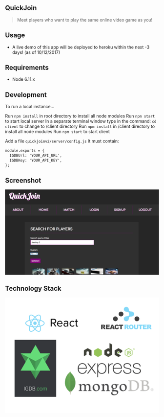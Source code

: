 ## QuickJoin

> Meet players who want to play the same online video game as you!

## Usage

- A live demo of this app will be deployed to heroku within the next -3 days! (as of 10/12/2017)

## Requirements

- Node 6.11.x

## Development

To run a local instance...

Run ```npm install``` in root directory to install all node modules
Run ```npm start``` to start local server
In a separate terminal window type in the command: ```cd client``` to change to /client directory
Run ```npm install``` in /client directory to install all node modules
Run ```npm start``` to start client

Add a file ```quickjoinv2/server/config.js``` It must contain: 
```
module.exports = {
  IGDBUrl: 'YOUR_API_URL',
  IGDBKey: 'YOUR_API_KEY',
};

```
## Screenshot

![](images/quickjoin.png?raw=true)

## Technology Stack

![](images/techstack.png?raw=true)
